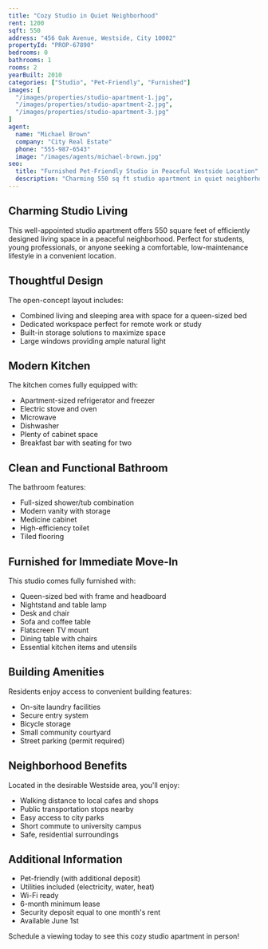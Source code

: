 ```yaml
---
title: "Cozy Studio in Quiet Neighborhood"
rent: 1200
sqft: 550
address: "456 Oak Avenue, Westside, City 10002"
propertyId: "PROP-67890"
bedrooms: 0
bathrooms: 1
rooms: 2
yearBuilt: 2010
categories: ["Studio", "Pet-Friendly", "Furnished"]
images: [
  "/images/properties/studio-apartment-1.jpg",
  "/images/properties/studio-apartment-2.jpg",
  "/images/properties/studio-apartment-3.jpg"
]
agent:
  name: "Michael Brown"
  company: "City Real Estate"
  phone: "555-987-6543"
  image: "/images/agents/michael-brown.jpg"
seo:
  title: "Furnished Pet-Friendly Studio in Peaceful Westside Location"
  description: "Charming 550 sq ft studio apartment in quiet neighborhood with modern furnishings, full kitchen, and pet-friendly policy. Perfect for students or young professionals."
---
```


## Charming Studio Living

This well-appointed studio apartment offers 550 square feet of efficiently designed living space in a peaceful neighborhood. Perfect for students, young professionals, or anyone seeking a comfortable, low-maintenance lifestyle in a convenient location.

## Thoughtful Design

The open-concept layout includes:

- Combined living and sleeping area with space for a queen-sized bed
- Dedicated workspace perfect for remote work or study
- Built-in storage solutions to maximize space
- Large windows providing ample natural light

## Modern Kitchen

The kitchen comes fully equipped with:

- Apartment-sized refrigerator and freezer
- Electric stove and oven
- Microwave
- Dishwasher
- Plenty of cabinet space
- Breakfast bar with seating for two

## Clean and Functional Bathroom

The bathroom features:

- Full-sized shower/tub combination
- Modern vanity with storage
- Medicine cabinet
- High-efficiency toilet
- Tiled flooring

## Furnished for Immediate Move-In

This studio comes fully furnished with:

- Queen-sized bed with frame and headboard
- Nightstand and table lamp
- Desk and chair
- Sofa and coffee table
- Flatscreen TV mount
- Dining table with chairs
- Essential kitchen items and utensils

## Building Amenities

Residents enjoy access to convenient building features:

- On-site laundry facilities
- Secure entry system
- Bicycle storage
- Small community courtyard
- Street parking (permit required)

## Neighborhood Benefits

Located in the desirable Westside area, you'll enjoy:

- Walking distance to local cafes and shops
- Public transportation stops nearby
- Easy access to city parks
- Short commute to university campus
- Safe, residential surroundings

## Additional Information

- Pet-friendly (with additional deposit)
- Utilities included (electricity, water, heat)
- Wi-Fi ready
- 6-month minimum lease
- Security deposit equal to one month's rent
- Available June 1st

Schedule a viewing today to see this cozy studio apartment in person!
